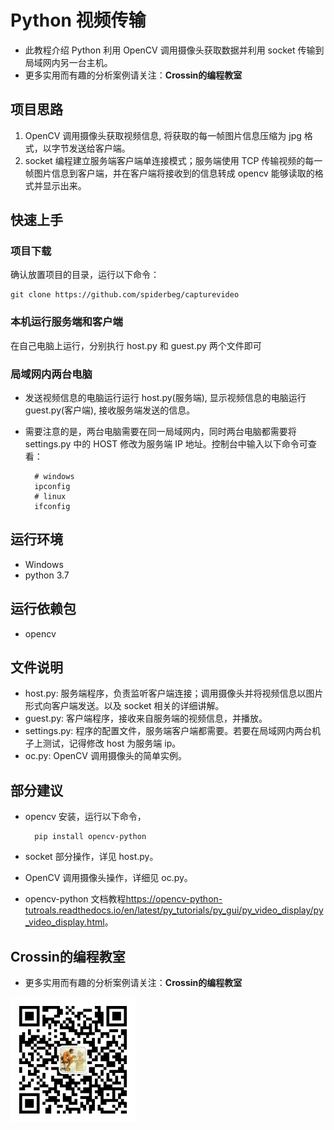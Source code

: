 # Python 视频传输
* 此教程介绍 Python 利用 OpenCV 调用摄像头获取数据并利用 socket 传输到局域网内另一台主机。
* 更多实用而有趣的分析案例请关注：**Crossin的编程教室**
## 项目思路
1. OpenCV 调用摄像头获取视频信息, 将获取的每一帧图片信息压缩为 jpg 格式，以字节发送给客户端。
2. socket 编程建立服务端客户端单连接模式；服务端使用 TCP 传输视频的每一帧图片信息到客户端，并在客户端将接收到的信息转成 opencv 能够读取的格式并显示出来。
## 快速上手
### 项目下载
确认放置项目的目录，运行以下命令：

    git clone https://github.com/spiderbeg/capturevideo
### 本机运行服务端和客户端
在自己电脑上运行，分别执行 host.py 和 guest.py 两个文件即可
### 局域网内两台电脑
* 发送视频信息的电脑运行运行 host.py(服务端), 显示视频信息的电脑运行 guest.py(客户端), 接收服务端发送的信息。
* 需要注意的是，两台电脑需要在同一局域网内，同时两台电脑都需要将 settings.py 中的 HOST 修改为服务端 IP 地址。控制台中输入以下命令可查看：

        # windows 
        ipconfig
        # linux
        ifconfig
## 运行环境
* Windows
* python 3.7
## 运行依赖包
* opencv
## 文件说明
* host.py: 服务端程序，负责监听客户端连接；调用摄像头并将视频信息以图片形式向客户端发送。以及 socket 相关的详细讲解。
* guest.py: 客户端程序，接收来自服务端的视频信息，并播放。
* settings.py: 程序的配置文件，服务端客户端都需要。若要在局域网内两台机子上测试，记得修改 host 为服务端 ip。
* oc.py: OpenCV 调用摄像头的简单实例。
## 部分建议
* opencv 安装，运行以下命令，

        pip install opencv-python
* socket 部分操作，详见 host.py。
* OpenCV 调用摄像头操作，详细见 oc.py。
* opencv-python 文档教程<https://opencv-python-tutroals.readthedocs.io/en/latest/py_tutorials/py_gui/py_video_display/py_video_display.html>。
## Crossin的编程教室
* 更多实用而有趣的分析案例请关注：**Crossin的编程教室** <br>
<img src="Crossin的编程教室.jpg" alt="Crossin的编程教室.jpg" height="200" width="200">   
 